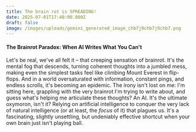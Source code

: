 ```yaml
---
title: The brain rot is SPREADING!
date: 2025-07-01T17:40:00.000Z
draft: false
image: /images/uploads/gemini_generated_image_chb7j9chb7j9chb7.png
---
```

#### The Brainrot Paradox: When AI Writes What You Can't

Let's be real, we've all felt it – that creeping sensation of brainrot. It's the mental fog that descends, turning coherent thoughts into a jumbled mess, making even the simplest tasks feel like climbing Mount Everest in flip-flops. And in a world oversaturated with information, constant pings, and endless scrolls, it's becoming an epidemic. The irony isn't lost on me: I'm sitting here, grappling with the very brainrot I'm trying to write about, and guess what's helping me articulate these thoughts? An AI. It's the ultimate oxymoron, isn't it? Relying on artificial intelligence to conquer the very lack of natural intelligence (or at least, the *focus* of it) that plagues us. It's a fascinating, slightly unsettling, but undeniably effective shortcut when your own brain just isn't playing ball.
